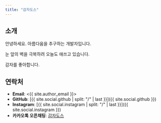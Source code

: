 ```yaml
---
title: "감자도스"
---
```


## 소개

안녕하세요. 아름다움을 추구하는 개발자입니다.

눈 앞의 벽을 극복하려 오늘도 애쓰고 있습니다.

감자를 좋아합니다.

## 연락처

- **Email**: <{{ site.author_email }}>
- **GitHub**: [{{ site.social.github | split: "/" | last }}]({{ site.social.github }})
- **Instagram**: [{{ site.social.instagram | split: "/" | last }}]({{ site.social.instagram }})
- **카카오톡 오픈채팅**: [감자도스](https://open.kakao.com/o/sqE5M3Rc)
